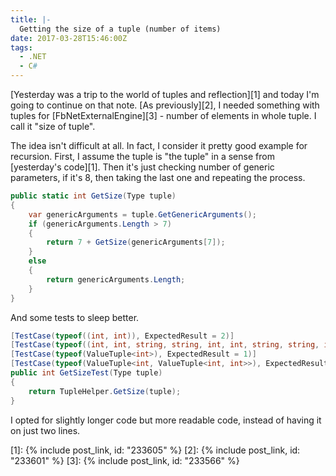 ```yaml
---
title: |-
  Getting the size of a tuple (number of items)
date: 2017-03-28T15:46:00Z
tags:
  - .NET
  - C#
---
```

[Yesterday was a trip to the world of tuples and reflection][1] and today I'm going to continue on that note. [As previously][2], I needed something with tuples for [FbNetExternalEngine][3] - number of elements in whole tuple. I call it "size of tuple". 

<!-- excerpt -->

The idea isn't difficult at all. In fact, I consider it pretty good example for recursion. First, I assume the tuple is "the tuple" in a sense from [yesterday's code][1]. Then it's just checking number of generic parameters, if it's 8, then taking the last one and repeating the process.

```csharp
public static int GetSize(Type tuple)
{
	var genericArguments = tuple.GetGenericArguments();
	if (genericArguments.Length > 7)
	{
		return 7 + GetSize(genericArguments[7]);
	}
	else
	{
		return genericArguments.Length;
	}
}
```

And some tests to sleep better.

```csharp
[TestCase(typeof((int, int)), ExpectedResult = 2)]
[TestCase(typeof((int, int, string, string, int, int, string, string, int, int)), ExpectedResult = 10)]
[TestCase(typeof(ValueTuple<int>), ExpectedResult = 1)]
[TestCase(typeof(ValueTuple<int, ValueTuple<int, int>>), ExpectedResult = 2)]
public int GetSizeTest(Type tuple)
{
	return TupleHelper.GetSize(tuple);
}
```

I opted for slightly longer code but more readable code, instead of having it on just two lines.  

[1]: {% include post_link, id: "233605" %}
[2]: {% include post_link, id: "233601" %}
[3]: {% include post_link, id: "233566" %}